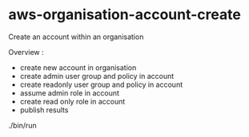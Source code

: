 # aws-organisation-account-create

Create an account within an organisation

Overview :

- create new account in organisation
- create admin user group and policy in account
- create readonly user group and policy in account
- assume admin role in account
- create read only role in account
- publish results

./bin/run